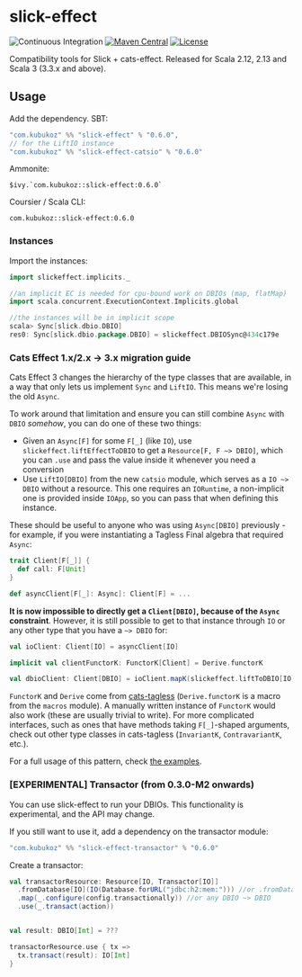 # slick-effect

![Continuous Integration](https://github.com/kubukoz/slick-effect/workflows/Continuous%20Integration/badge.svg)
[![Maven Central](https://maven-badges.herokuapp.com/maven-central/com.kubukoz/slick-effect_2.12/badge.svg)](https://maven-badges.herokuapp.com/maven-central/com.kubukoz/slick-effect_2.12)
[![License](https://img.shields.io/:license-Apache%202-green.svg)](https://www.apache.org/licenses/LICENSE-2.0.txt)

Compatibility tools for Slick + cats-effect. Released for Scala 2.12, 2.13 and Scala 3 (3.3.x and above).

## Usage

Add the dependency. SBT:

```sbt
"com.kubukoz" %% "slick-effect" % "0.6.0",
// for the LiftIO instance
"com.kubukoz" %% "slick-effect-catsio" % "0.6.0"
```

Ammonite:

```
$ivy.`com.kubukoz::slick-effect:0.6.0`
```

Coursier / Scala CLI:

```
com.kubukoz::slick-effect:0.6.0
```

### Instances

Import the instances:

```scala
import slickeffect.implicits._

//an implicit EC is needed for cpu-bound work on DBIOs (map, flatMap)
import scala.concurrent.ExecutionContext.Implicits.global

//the instances will be in implicit scope
scala> Sync[slick.dbio.DBIO]
res0: Sync[slick.dbio.package.DBIO] = slickeffect.DBIOSync@434c179e
```

### Cats Effect 1.x/2.x -> 3.x migration guide

Cats Effect 3 changes the hierarchy of the type classes that are available, in a way that only lets us implement `Sync` and `LiftIO`. This means we're losing the old `Async`.

To work around that limitation and ensure you can still combine `Async` with `DBIO` _somehow_, you can do one of these two things:

- Given an `Async[F]` for some `F[_]` (like `IO`), use `slickeffect.liftEffectToDBIO` to get a `Resource[F, F ~> DBIO]`, which you can `.use` and pass the value inside it whenever you need a conversion
- Use `LiftIO[DBIO]` from the new `catsio` module, which serves as a `IO ~> DBIO` without a resource. This one requires an `IORuntime`, a non-implicit one is provided inside `IOApp`, so you can pass that when defining this instance.

These should be useful to anyone who was using `Async[DBIO]` previously - for example, if you were instantiating a Tagless Final algebra that required `Async`:

```scala
trait Client[F[_]] {
  def call: F[Unit]
}

def asyncClient[F[_]: Async]: Client[F] = ...
```

**It is now impossible to directly get a `Client[DBIO]`, because of the `Async` constraint**. However, it is still possible to get to that instance through `IO` or any other type that you have a `~> DBIO` for:

```scala
val ioClient: Client[IO] = asyncClient[IO]

implicit val clientFunctorK: FunctorK[Client] = Derive.functorK

val dbioClient: Client[DBIO] = ioClient.mapK(slickeffect.liftToDBIO[IO])
```

`FunctorK` and `Derive` come from [cats-tagless](https://github.com/typelevel/cats-tagless) (`Derive.functorK` is a macro from the `macros` module).
A manually written instance of `FunctorK` would also work (these are usually trivial to write). For more complicated interfaces,
such as ones that have methods taking `F[_]`-shaped arguments, check out other type classes in cats-tagless (`InvariantK`, `ContravariantK`, etc.).

For a full usage of this pattern, check [the examples](examples/src/main/scala/com/example/Demo.scala).

### [EXPERIMENTAL] Transactor (from 0.3.0-M2 onwards)

You can use slick-effect to run your DBIOs. This functionality is experimental, and the API may change.

If you still want to use it, add a dependency on the transactor module:

```scala
"com.kubukoz" %% "slick-effect-transactor" % "0.6.0"
```

Create a transactor:

```scala
val transactorResource: Resource[IO, Transactor[IO]]
  .fromDatabase[IO](IO(Database.forURL("jdbc:h2:mem:"))) //or .fromDatabaseConfig
  .map(_.configure(config.transactionally)) //or any DBIO ~> DBIO
  .use(_.transact(action))


val result: DBIO[Int] = ???

transactorResource.use { tx =>
  tx.transact(result): IO[Int]
}
```
